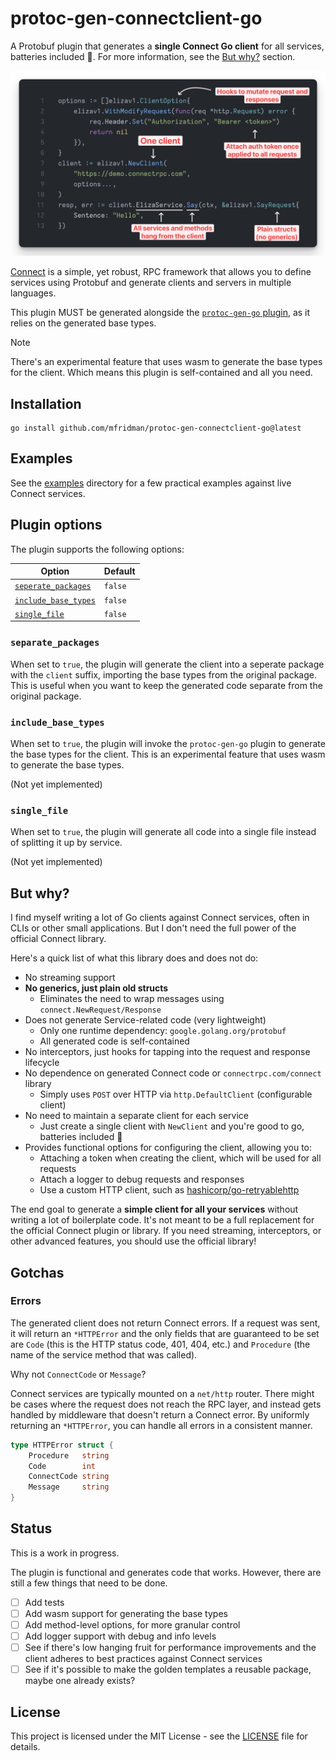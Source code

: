 # protoc-gen-connectclient-go

A Protobuf plugin that generates a **single Connect Go client** for all services, batteries included
🔋. For more information, see the [But why?](#but-why) section.

<p align="center">
  <img src="examples/example_2.png" width=800px>
</p>

[Connect](https://connectrpc.com/) is a simple, yet robust, RPC framework that allows you to define
services using Protobuf and generate clients and servers in multiple languages.

This plugin MUST be generated alongside the [`protoc-gen-go`
plugin](https://pkg.go.dev/google.golang.org/protobuf/cmd/protoc-gen-go), as it relies on the
generated base types.

> [!NOTE]
>
> There's an experimental feature that uses wasm to generate the base types for the client. Which
> means this plugin is self-contained and all you need.

## Installation

```shell
go install github.com/mfridman/protoc-gen-connectclient-go@latest
```

## Examples

See the [examples](./examples) directory for a few practical examples against live Connect services.

## Plugin options

The plugin supports the following options:

| Option                                      | Default |
| ------------------------------------------- | ------- |
| [`seperate_packages`](#separate_packages)   | `false` |
| [`include_base_types`](#include_base_types) | `false` |
| [`single_file`](#single_file)               | `false` |

### `separate_packages`

When set to `true`, the plugin will generate the client into a seperate package with the `client`
suffix, importing the base types from the original package. This is useful when you want to keep the
generated code separate from the original package.

### `include_base_types`

When set to `true`, the plugin will invoke the `protoc-gen-go` plugin to generate the base types for
the client. This is an experimental feature that uses wasm to generate the base types.

(Not yet implemented)

### `single_file`

When set to `true`, the plugin will generate all code into a single file instead of splitting it up
by service.

(Not yet implemented)

## But why?

I find myself writing a lot of Go clients against Connect services, often in CLIs or other small
applications. But I don't need the full power of the official Connect library.

Here's a quick list of what this library does and does not do:

- No streaming support
- **No generics, just plain old structs**
  - Eliminates the need to wrap messages using `connect.NewRequest/Response`
- Does not generate Service-related code (very lightweight)
  - Only one runtime dependency: `google.golang.org/protobuf`
  - All generated code is self-contained
- No interceptors, just hooks for tapping into the request and response lifecycle
- No dependence on generated Connect code or `connectrpc.com/connect` library
  - Simply uses `POST` over HTTP via `http.DefaultClient` (configurable client)
- No need to maintain a separate client for each service
  - Just create a single client with `NewClient` and you're good to go, batteries included 🔋
- Provides functional options for configuring the client, allowing you to:
  - Attaching a token when creating the client, which will be used for all requests
  - Attach a logger to debug requests and responses
  - Use a custom HTTP client, such as
    [hashicorp/go-retryablehttp](https://github.com/hashicorp/go-retryablehttp)

The end goal to generate a **simple client for all your services** without writing a lot of
boilerplate code. It's not meant to be a full replacement for the official Connect plugin or
library. If you need streaming, interceptors, or other advanced features, you should use the
official library!

## Gotchas

### Errors

The generated client does not return Connect errors. If a request was sent, it will return an
`*HTTPError` and the only fields that are guaranteed to be set are `Code` (this is the HTTP status
code, 401, 404, etc.) and `Procedure` (the name of the service method that was called).

Why not `ConnectCode` or `Message`?

Connect services are typically mounted on a `net/http` router. There might be cases where the
request does not reach the RPC layer, and instead gets handled by middleware that doesn't return a
Connect error. By uniformly returning an `*HTTPError`, you can handle all errors in a consistent
manner.

```go
type HTTPError struct {
	Procedure   string
	Code        int
	ConnectCode string
	Message     string
}
```

## Status

This is a work in progress.

The plugin is functional and generates code that works. However, there are still a few things that
need to be done.

- [ ] Add tests
- [ ] Add wasm support for generating the base types
- [ ] Add method-level options, for more granular control
- [ ] Add logger support with debug and info levels
- [ ] See if there's low hanging fruit for performance improvements and the client adheres to best
      practices against Connect services
- [ ] See if it's possible to make the golden templates a reusable package, maybe one already
      exists?

## License

This project is licensed under the MIT License - see the [LICENSE](LICENSE) file for details.
